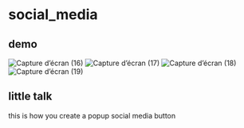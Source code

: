 # social_media

## demo

![Capture d’écran (16)](https://user-images.githubusercontent.com/51159780/102568832-9ca96380-40e4-11eb-948f-a77146d7b6d1.png)
![Capture d’écran (17)](https://user-images.githubusercontent.com/51159780/102568764-7683c380-40e4-11eb-8d6d-da248752b9d9.png)
![Capture d’écran (18)](https://user-images.githubusercontent.com/51159780/102568780-813e5880-40e4-11eb-8fef-5b77d4b1726f.png)
![Capture d’écran (19)](https://user-images.githubusercontent.com/51159780/102568806-8dc2b100-40e4-11eb-81ab-fd010d78d4d4.png)

## little talk

this is how you create a popup social media button
